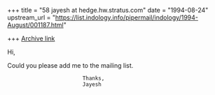 +++
title = "58 jayesh at hedge.hw.stratus.com"
date = "1994-08-24"
upstream_url = "https://list.indology.info/pipermail/indology/1994-August/001187.html"

+++
[Archive link](https://list.indology.info/pipermail/indology/1994-August/001187.html)

Hi,

Could you please add me to the mailing list.


							Thanks,
							Jayesh





